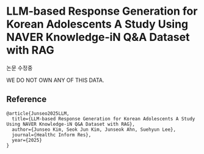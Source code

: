# LLM-based Response Generation for Korean Adolescents A Study Using NAVER Knowledge-iN Q&A Dataset with RAG


논문 수정중

WE DO NOT OWN ANY OF THIS DATA. 

## Reference
```
@article{Junseo2025LLM,
  title={LLM-based Response Generation for Korean Adolescents A Study Using NAVER Knowledge-iN Q&A Dataset with RAG},
  author={Junseo Kim, Seok Jun Kim, Junseok Ahn, Suehyun Lee},
  journal={Healthc Inform Res},
  year={2025}
}
```
